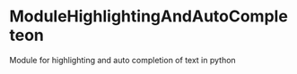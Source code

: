 # ModuleHighlightingAndAutoCompleteon

Module for highlighting and auto completion of text in python
